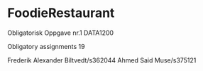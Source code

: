 # FoodieRestaurant
Obligatorisk Oppgave nr.1 DATA1200

Obligatory assignments 19

Frederik Alexander Biltvedt/s362044
Ahmed Said Muse/s375121
